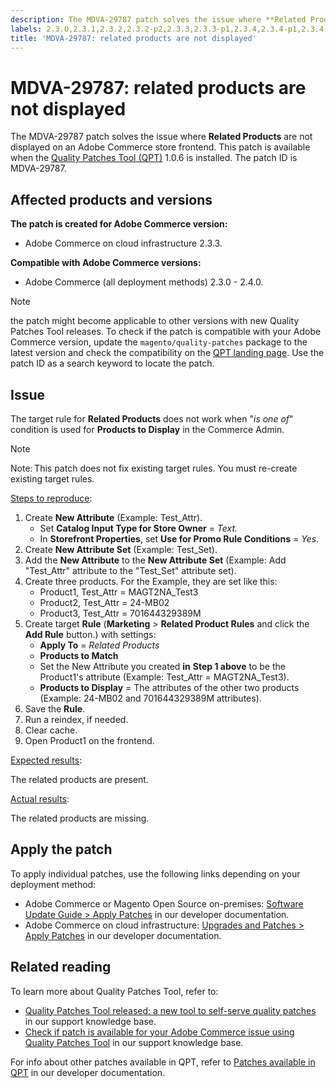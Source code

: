 ```yaml
---
description: The MDVA-29787 patch solves the issue where **Related Products** are not displayed on an Adobe Commerce store frontend. This patch is available when the [Quality Patches Tool (QPT)](https://support.magento.com/hc/en-us/articles/360047139492) 1.0.6 is installed. The patch ID is MDVA-29787.
labels: 2.3.0,2.3.1,2.3.2,2.3.2-p2,2.3.3,2.3.3-p1,2.3.4,2.3.4-p1,2.3.4-p2,2.3.5,2.3.5-p1,2.3.5-p2,2.3.6,2.4.0,2.4.0-p1,QPT 1.0.6,QPT patches,Magento Commerce,Magento Commerce Cloud,related products,support tools,target rule,Adobe Commerce,cloud infrastructure,on-premises
title: 'MDVA-29787: related products are not displayed'
---
```


# MDVA-29787: related products are not displayed

The MDVA-29787 patch solves the issue where **Related Products** are not displayed on an Adobe Commerce store frontend. This patch is available when the [Quality Patches Tool (QPT)](https://support.magento.com/hc/en-us/articles/360047139492) 1.0.6 is installed. The patch ID is MDVA-29787.

## Affected products and versions

**The patch is created for Adobe Commerce version:**

* Adobe Commerce on cloud infrastructure 2.3.3.

**Compatible with Adobe Commerce versions:**

* Adobe Commerce (all deployment methods) 2.3.0 - 2.4.0.

>[!NOTE]
>
>the patch might become applicable to other versions with new Quality Patches Tool releases. To check if the patch is compatible with your Adobe Commerce version, update the `magento/quality-patches` package to the latest version and check the compatibility on the [QPT landing page](https://devdocs.magento.com/quality-patches/tool.html#patch-grid). Use the patch ID as a search keyword to locate the patch.

## Issue

The target rule for **Related Products** does not work when "*is one of*" condition is used for **Products to Display** in the Commerce Admin.

>[!NOTE]
>
>Note: This patch does not fix existing target rules. You must re-create existing target rules.

<ins>Steps to reproduce</ins>:

1. Create **New Attribute** (Example: Test\_Attr).
    * Set **Catalog Input Type for Store Owner** = *Text.*
    * In **Storefront Properties**, set **Use for Promo Rule Conditions** = *Yes*.
1. Create **New Attribute Set** (Example: Test\_Set).
1. Add the **New Attribute** to the **New Attribute Set** (Example: Add "Test\_Attr" attribute to the "Test\_Set" attribute set).
1. Create three products. For the Example, they are set like this:
    * Product1, Test\_Attr = MAGT2NA\_Test3
    * Product2, Test\_Attr = 24-MB02
    * Product3, Test\_Attr = 701644329389M
1. Create target **Rule** (**Marketing**   > **Related Product Rules** and click the **Add Rule** button.) with settings:
    * **Apply To** = *Related Products*
    * **Products to Match**
    * Set the New Attribute you created **in** **Step 1 above** to be the Product1's attribute (Example: Test\_Attr = MAGT2NA\_Test3).
    * **Products to Display** = The attributes of the other two products (Example: 24-MB02 and 701644329389M attributes).
1. Save the **Rule**.
1. Run a reindex, if needed.
1. Clear cache.
1. Open Product1 on the frontend.

<ins>Expected results</ins>:

The related products are present.

<ins>Actual results</ins>:

The related products are missing.

## Apply the patch

To apply individual patches, use the following links depending on your deployment method:

* Adobe Commerce or Magento Open Source on-premises: [Software Update Guide > Apply Patches](https://devdocs.magento.com/guides/v2.4/comp-mgr/patching/mqp.html) in our developer documentation.
* Adobe Commerce on cloud infrastructure: [Upgrades and Patches > Apply Patches](https://devdocs.magento.com/cloud/project/project-patch.html) in our developer documentation.

## Related reading

To learn more about Quality Patches Tool, refer to:

* [Quality Patches Tool released: a new tool to self-serve quality patches](https://support.magento.com/hc/en-us/articles/360047139492) in our support knowledge base.
* [Check if patch is available for your Adobe Commerce issue using Quality Patches Tool](https://support.magento.com/hc/en-us/articles/360047125252) in our support knowledge base.

For info about other patches available in QPT, refer to [Patches available in QPT](https://devdocs.magento.com/quality-patches/tool.html#patch-grid) in our developer documentation.